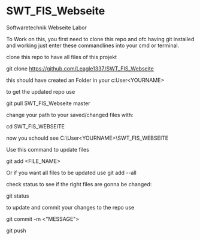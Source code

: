 # SWT_FIS_Webseite
Softwaretechnik Webseite Labor

To Work on this, you first need to clone this repo and ofc having git installed and working just enter these commandlines into your cmd or terminal.

clone this repo to have all files of this projekt

git clone https://github.com/Leagle1337/SWT_FIS_Webseite

this should have created an Folder in your c:User\<YOURNAME>

to get the updated repo use

git pull SWT_FIS_Webseite master

change your path to your saved/changed files with:

cd SWT_FIS_WEBSEITE

now you schould see C:\User\<YOURNAME>\SWT_FIS_WEBSEITE

Use this command to update files

git add <FILE_NAME>

Or if you want all files to be updated use git add --all

check status to see if the right files are gonna be changed:

git status

to update and commit your changes to the repo use 

git commit -m <"MESSAGE">

git push
